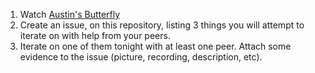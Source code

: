 1. Watch [Austin's Butterfly](https://vimeo.com/38247060)
2. Create an issue, on this repository, listing 3 things you will attempt to iterate on with help from your peers.
3. Iterate on one of them tonight with at least one peer.  Attach some evidence to the issue (picture, recording, description, etc).
